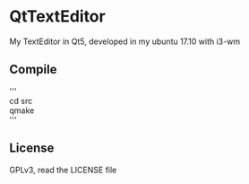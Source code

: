 # QtTextEditor

My TextEditor in Qt5, developed in my ubuntu 17.10 with i3-wm    

## Compile

'''  
cd src    
qmake  
'''  

## License 
GPLv3, read the LICENSE file
